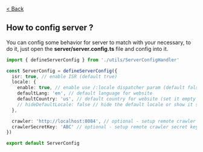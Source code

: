 [< Back](../README.md)

## How to config server ?

You can config some behavior for server to match with your necessary, to do it, just open the <b>server/server.config.ts</b> file and config into it.

```typescript
import { defineServerConfig } from './utils/ServerConfigHandler'

const ServerConfig = defineServerConfig({
  isr: true, // enable ISR (default true)
  locale: {
    enable: true, // enable use /:locale dispatcher param (default false)
    defaultLang: 'en', // default language for website
    defaultCountry: 'us', // default country for website (set it empty if you just use language)
    // hideDefaultLocale: false // hide the default locale or show it such as other locales (default false)
  },

  crawler: 'http://localhost:8084', // optional - setup remote crawler
  crawlerSecretKey: 'ABC' // optional - setup remote crawler secret key to access
})

export default ServerConfig
```
